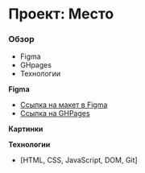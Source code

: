 # Проект: Место

### Обзор

* Figma
* GHpages
* Технологии
  
**Figma**

* [Ссылка на макет в Figma](https://www.figma.com/file/2cn9N9jSkmxD84oJik7xL7/JavaScript.-Sprint-4?node-id=0%3A1)
* [Ссылка на GHPages](https://svojest.github.io/mesto/)

**Картинки**

**Технологии**
* [HTML, CSS, JavaScript, DOM, Git]
